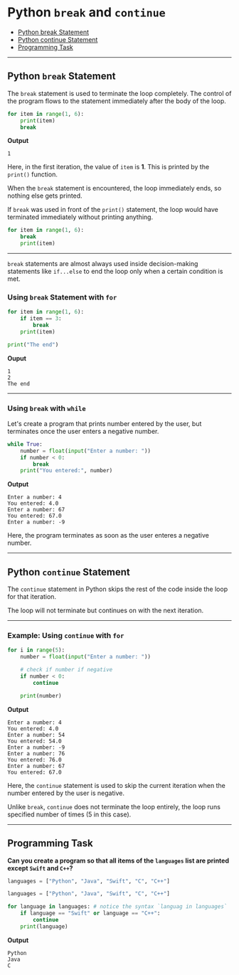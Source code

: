 # Python `break` and `continue`

- [Python break Statement](#python-break-statement)
- [Python continue Statement](#python-continue-statement)
- [Programming Task](#programming-task)

---
## Python `break` Statement
The `break` statement is used to terminate the loop completely. The control of the program flows to the statement immediately after the body of the loop.

```python
for item in range(1, 6):
    print(item)
    break
```

**Output**
```
1
```

Here, in the first iteration, the value of `item` is **1**. This is printed by the `print()` function.

When the `break` statement is encountered, the loop immediately ends, so nothing else gets printed.

If `break` was used in front of the `print()` statement, the loop would have terminated immediately without printing anything.

```python
for item in range(1, 6):
    break
    print(item)
```

---

`break` statements are almost always used inside decision-making statements like `if...else` to end the loop only when a certain condition is met.


### Using `break` Statement with `for`

```python
for item in range(1, 6):
    if item == 3:
        break
    print(item)

print("The end")
```

**Ouput**
```
1
2
The end
```

---

### Using `break` with `while`

Let's create a program that prints number entered by the user, but terminates once the user enters a negative number.

```python
while True:
    number = float(input("Enter a number: "))
    if number < 0:
        break
    print("You entered:", number)
```

**Output**

```
Enter a number: 4
You entered: 4.0
Enter a number: 67
You entered: 67.0
Enter a number: -9
```

Here, the program terminates as soon as the user enteres a negative number.

---


## Python `continue` Statement
The `continue` statement in Python skips the rest of the code inside the loop for that iteration.

The loop will not terminate but continues on with the next iteration.

---

### Example: Using `continue` with `for`

```python
for i in range(5):
    number = float(input("Enter a number: "))

    # check if number if negative
    if number < 0:
        continue

    print(number)

```

**Output**

```
Enter a number: 4
You entered: 4.0
Enter a number: 54
You entered: 54.0
Enter a number: -9
Enter a number: 76
You entered: 76.0
Enter a number: 67
You entered: 67.0
```

Here, the `continue` statement is used to skip the current iteration when the number entered by the user is negative.

Unlike `break`, `continue` does not terminate the loop entirely, the loop runs specified number of times (5 in this case).

---

## Programming Task

**Can you create a program so that all items of the `languages` list are printed except `Swift` and `C++`?**

```python
languages = ["Python", "Java", "Swift", "C", "C++"]
```

```python
languages = ["Python", "Java", "Swift", "C", "C++"]

for language in languages: # notice the syntax `languag in languages`
    if language == "Swift" or language == "C++":
        continue
    print(language)

```

**Output**

```
Python
Java
C
```
